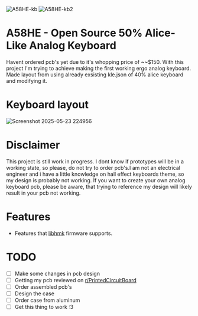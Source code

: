 ![A58HE-kb](https://github.com/user-attachments/assets/eb3c1c9f-a407-44ad-92eb-15ca1ad544f1)
![A58HE-kb2](https://github.com/user-attachments/assets/3e589ba7-1c40-4f10-b791-0985a5e20cca)
# A58HE - Open Source 50% Alice-Like Analog Keyboard 
Havent ordered pcb's yet due to it's whopping price of ~~$150.
With this project I'm trying to achieve making the first working ergo analog keyboard.
Made layout from using already exsisting kle.json of 40% alice keyboard and modifying it.
# Keyboard layout
![Screenshot 2025-05-23 224956](https://github.com/user-attachments/assets/c56582cb-bb91-4fea-bb73-6172925c082f)
# Disclaimer
This project is still work in progress. I dont know if prototypes will be in a working state, so please, do not try to order pcb's.I am not an electrical engineer and i have a little knowledge on hall effect keyboards theme, so my design is probably not working. If you want to create your own analog keyboard pcb, please be aware, that trying to reference my design will likely result in your pcb not working. 
# Features 
- Features that [libhmk](https://github.com/peppapighs/libhmk) firmware supports.
# TODO
- [ ] Make some changes in pcb design
- [ ] Getting my pcb reviewed on [r/PrintedCircuitBoard](https://www.reddit.com/r/PrintedCircuitBoard/)
- [ ] Order assembled pcb's
- [ ] Design the case
- [ ] Order case from aluminum
- [ ] Get this thing to work :3
